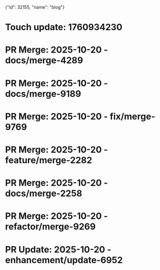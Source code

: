 {"id": 32155, "name": "blog"}

# Touch update: 1760934230

# PR Merge: 2025-10-20 - docs/merge-4289

# PR Merge: 2025-10-20 - docs/merge-9189

# PR Merge: 2025-10-20 - fix/merge-9769

# PR Merge: 2025-10-20 - feature/merge-2282

# PR Merge: 2025-10-20 - docs/merge-2258

# PR Merge: 2025-10-20 - refactor/merge-9269

# PR Update: 2025-10-20 - enhancement/update-6952
